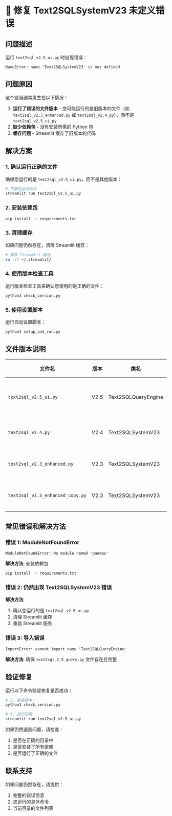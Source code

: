 # 🔧 修复 Text2SQLSystemV23 未定义错误

## 问题描述
运行 `text2sql_v2.5_ui.py` 时出现错误：
```
NameError: name 'Text2SQLSystemV23' is not defined
```

## 问题原因
这个错误通常发生在以下情况：

1. **运行了错误的文件版本** - 您可能运行的是旧版本的文件（如 `text2sql_v2.3_enhanced.py` 或 `text2sql_v2.4.py`），而不是 `text2sql_v2.5_ui.py`
2. **缺少依赖包** - 没有安装所需的 Python 包
3. **缓存问题** - Streamlit 缓存了旧版本的代码

## 解决方案

### 1. 确认运行正确的文件
确保您运行的是 `text2sql_v2.5_ui.py`，而不是其他版本：

```bash
# 正确的运行命令
streamlit run text2sql_v2.5_ui.py
```

### 2. 安装依赖包
```bash
pip install -r requirements.txt
```

### 3. 清理缓存
如果问题仍然存在，清理 Streamlit 缓存：

```bash
# 删除 Streamlit 缓存
rm -rf ~/.streamlit/
```

### 4. 使用版本检查工具
运行版本检查工具来确认您使用的是正确的文件：

```bash
python3 check_version.py
```

### 5. 使用设置脚本
运行自动设置脚本：

```bash
python3 setup_and_run.py
```

## 文件版本说明

| 文件名 | 版本 | 类名 | 状态 |
|--------|------|------|------|
| `text2sql_v2.5_ui.py` | V2.5 | Text2SQLQueryEngine | ✅ 推荐使用 |
| `text2sql_v2.4.py` | V2.4 | Text2SQLSystemV23 | ⚠️ 旧版本 |
| `text2sql_v2.3_enhanced.py` | V2.3 | Text2SQLSystemV23 | ⚠️ 旧版本 |
| `text2sql_v2.3_enhanced_copy.py` | V2.3 | Text2SQLSystemV23 | ⚠️ 旧版本 |

## 常见错误和解决方法

### 错误 1: ModuleNotFoundError
```
ModuleNotFoundError: No module named 'pandas'
```
**解决方法**: 安装依赖包
```bash
pip install -r requirements.txt
```

### 错误 2: 仍然出现 Text2SQLSystemV23 错误
**解决方法**: 
1. 确认您运行的是 `text2sql_v2.5_ui.py`
2. 清理 Streamlit 缓存
3. 重启 Streamlit 服务

### 错误 3: 导入错误
```
ImportError: cannot import name 'Text2SQLQueryEngine'
```
**解决方法**: 确保 `text2sql_2_5_query.py` 文件存在且完整

## 验证修复

运行以下命令验证修复是否成功：

```bash
# 1. 检查版本
python3 check_version.py

# 2. 运行应用
streamlit run text2sql_v2.5_ui.py
```

如果仍然遇到问题，请检查：
1. 是否在正确的目录中
2. 是否安装了所有依赖
3. 是否运行了正确的文件

## 联系支持

如果问题仍然存在，请提供：
1. 完整的错误信息
2. 您运行的具体命令
3. 当前目录的文件列表